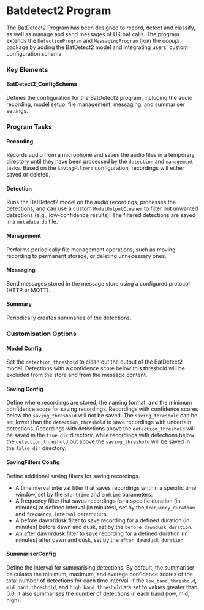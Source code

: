 # Batdetect2 Program

The BatDetect2 Program has been designed to record, detect and classify, as well as manage and send messages of UK bat calls. The program extends the `DetectionProgram` and `MessagingProgram` from the _acoupi_ package by adding the BatDetect2 model and integrating users' custom configuration schema.

### Key Elements

#### BatDetect2_ConfigSchema

Defines the configuration for the BatDetect2 program, including the audio recording, model setup, file management, messaging, and summariser settings.

### Program Tasks 
#### Recording
Records audio from a microphone and saves the audio files
in a temporary directory until they have been processed by the `detection` 
and `management` tasks. Based on the `SavingFilters` configuration, recordings 
will either saved or deleted.

#### Detection
Runs the BatDetect2 model on the audio recordings, processes
the detections, and can use a custom `ModelOutputCleaner` to filter out unwanted
detections (e.g., low-confidence results). The filtered detections are saved in
a `metadata.db` file. 

#### Management
Performs periodically file management operations, 
such as moving recording to permanent storage, or deleting unnecessary ones.

#### Messaging
Send messages stored in the message store using a configured protocol (HTTP or MQTT). 

#### Summary
Periodically creates summaries of the detections. 


### Customisation Options

#### Model Config
Set the `detection_threshold` to clean out the output of the 
BatDetect2 model. Detections with a confidence score below this threshold 
will be excluded from the store and from the message content.


#### Saving Config
Define where recordings are stored, the naming format, and 
the minimum confidence score for saving recordings. Recordings with confidence 
scores below the `saving_threshold` will not be saved. The `saving_threshold` 
can be set lower than the `detection_threshold` to save recordings with uncertain detections. Recordings with detections above the `detection_threshold` will be 
saved in the `true_dir` directory, while recordings with detections below 
the `detection_threshold` but above the `saving_threshold` will be saved in 
the `false_dir` directory. 

#### SavingFilters Config 
Define additional saving filters for saving recordings. 

- A timeinterval interval fitler that saves recordings whthin a specific time window, set by the `starttime` and `endtime` parameters. 
- A frequency filter that saves recordings for a specific duration (in minutes) at defined interval (in minutes), set by the `frequency_duration` and `frequency_interval` parameters.
- A before dawn/dusk filter to save recording for a defined duration (in minutes) before dawn and dusk, set by the `before_dawndusk_duration`.
- An after dawn/dusk filter to save recording for a defined duration (in minutes) after dawn and dusk, set by the `after_dawndusk_duration`.

#### SummariserConfig
Define the interval for summarising detections. 
By default, the summariser calculates the minimum, maximum, and average 
confidence scores of the total number of detections for each time interval. 
If the `low_band_threshold`, `mid_band_threshold`, and `high_band_threshold` are 
set to values greater than 0.0, it also summarises the number of detections in 
each band (low, mid, high).